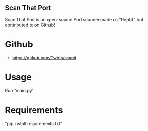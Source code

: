## Scan That Port
Scan That Port is an open-source Port scanner made on "Repl.it" but contributed to on Github!

# Github
- https://github.com/Twirls/scanit

# Usage
Run "main.py"

# Requirements
"pip install requirements.txt"